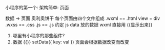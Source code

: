 小程序的第一个:
架构简单: 页面

数据 -> 页面
奥利奥饼干
每个页面由四个文件组成
.wxml == .html view = div
.wxss == .css 
.js == .js
约定 js data 放的数据 wxml 直接用 {{显示出来}}

1. 哪里有小程序的那些组件?
2. 数据
   {{}}
   setData({
       key: val
   })
   页面会根据数据改变而改变